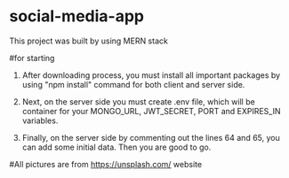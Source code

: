 # social-media-app
This project was built by using MERN stack

#for starting
1) After downloading process, you must install all important packages by using "npm install" command for both client and server side.

2) Next, on the server side you must create .env file, which will be container for your MONGO_URL, JWT_SECRET, PORT and EXPIRES_IN variables.

3) Finally, on the server side by commenting out the lines 64 and 65, you can add some initial data. Then you are good to go.

#All pictures are from https://unsplash.com/ website
